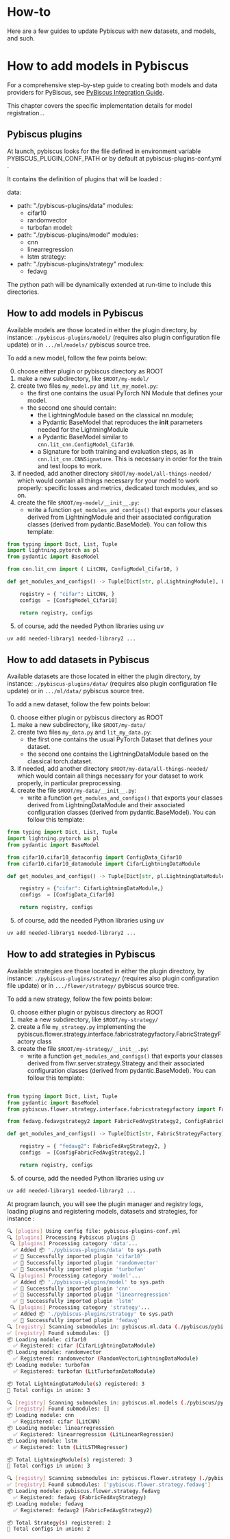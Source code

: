 # How-to

Here are a few guides to update Pybiscus with new datasets, and models, and such.

# How to add models in Pybiscus

For a comprehensive step-by-step guide to creating both models and data providers for PyBiscus, see [PyBiscus Integration Guide](pybiscus_model_guide.md).

This chapter covers the specific implementation details for model registration...

## Pybiscus plugins

At launch, pybiscus looks for the file defined in environment variable PYBISCUS_PLUGIN_CONF_PATH
or by default at pybiscus-plugins-conf.yml .

It contains the definition of plugins that will be loaded :

data:
  - path: "./pybiscus-plugins/data"
    modules:
      - cifar10
      - randomvector
      - turbofan
model:
  - path: "./pybiscus-plugins/model"
    modules:
      - cnn
      - linearregression
      - lstm
strategy:
  - path: "./pybiscus-plugins/strategy"
    modules:
      - fedavg

The python path will be dynamically extended at run-time to include this directories.

## How to add models in Pybiscus

Available models are those located in either the plugin directory,
by instance: `./pybiscus-plugins/model/`
(requires also plugin configuration file update)
or in `.../ml/models/` pybiscus source tree. 


To add a new model, follow the few points below:

0. choose either plugin or pybiscus directory as ROOT
1. make a new subdirectory, like `$ROOT/my-model/`
2. create two files `my_model.py` and `lit_my_model.py`:
    - the first one contains the usual PyTorch NN Module that defines your model.
    - the second one should contain:
        - the LightningModule based on the classical nn.module;
        - a Pydantic BaseModel that reproduces the __init__ parameters needed for the LightningModule
        - a Pydantic BaseModel similar to `cnn.lit_cnn.ConfigModel_Cifar10`.
        - a Signature for both training and evaluation steps, as in `cnn.lit_cnn.CNNSignature`. This is necessary in order for the train and test loops to work.
3. if needed, add another directory `$ROOT/my-model/all-things-needed/` which would contain all things necessary for your model to work properly: specific losses and metrics, dedicated torch modules, and so on.
4. create the file `$ROOT/my-model/__init__.py`:
    - write a function `get_modules_and_configs()` 
    that exports your classes derived from LightningModule
    and their associated configuration classes (derived from pydantic.BaseModel).
    You can follow this template:

```python
from typing import Dict, List, Tuple
import lightning.pytorch as pl
from pydantic import BaseModel

from cnn.lit_cnn import ( LitCNN, ConfigModel_Cifar10, )

def get_modules_and_configs() -> Tuple[Dict[str, pl.LightningModule], List[BaseModel]]:

    registry = { "cifar": LitCNN, }
    configs  = [ConfigModel_Cifar10]

    return registry, configs
```

5. of course, add the needed Python libraries using uv
```bash
uv add needed-library1 needed-library2 ...
```

## How to add datasets in Pybiscus

Available datasets are those located in either the plugin directory,
by instance: `./pybiscus-plugins/data/`
(requires also plugin configuration file update)
or in `.../ml/data/` pybiscus source tree. 

To add a new dataset, follow the few points below:

0. choose either plugin or pybiscus directory as ROOT
1. make a new subdirectory, like `$ROOT/my-data/`
2. create two files `my_data.py` and `lit_my_data.py`:
    - the first one contains the usual PyTorch Dataset that defines your dataset.
    - the second one contains the LightningDataModule based on the classical torch.dataset.
3. if needed, add another directory `$ROOT/my-data/all-things-needed/` which would contain all things necessary for your dataset to work properly, in particular preprocessing.
4. create the file `$ROOT/my-data/__init__.py`:
    - write a function `get_modules_and_configs()` 
    that exports your classes derived from LightningDataModule
    and their associated configuration classes (derived from pydantic.BaseModel).
    You can follow this template:

```python
from typing import Dict, List, Tuple
import lightning.pytorch as pl
from pydantic import BaseModel

from cifar10.cifar10_dataconfig import ConfigData_Cifar10 
from cifar10.cifar10_datamodule import CifarLightningDataModule 

def get_modules_and_configs() -> Tuple[Dict[str, pl.LightningDataModule], List[BaseModel]]:

    registry = {"cifar": CifarLightningDataModule,}
    configs  = [ConfigData_Cifar10]

    return registry, configs
```
5. of course, add the needed Python libraries using uv
```bash
uv add needed-library1 needed-library2 ...
```

## How to add strategies in Pybiscus

Available strategies are those located in either the plugin directory,
by instance: `./pybiscus-plugins/strategy/`
(requires also plugin configuration file update)
or in `.../flower/strategy/` pybiscus source tree. 

To add a new strategy, follow the few points below:

0. choose either plugin or pybiscus directory as ROOT
1. make a new subdirectory, like `$ROOT/my-strategy/`
2. create a file `my_strategy.py` implementing the pybiscus.flower.strategy.interface.fabricstrategyfactory.FabricStrategyFactory class
3. create the file `$ROOT/my-strategy/__init__.py`:
    - write a function `get_modules_and_configs()` 
    that exports your classes derived from flwr.server.strategy.Strategy
    and their associated configuration classes (derived from pydantic.BaseModel).
    You can follow this template:

```python

from typing import Dict, List, Tuple
from pydantic import BaseModel
from pybiscus.flower.strategy.interface.fabricstrategyfactory import FabricStrategyFactory

from fedavg.fedavgstrategy2 import FabricFedAvgStrategy2, ConfigFabricFedAvgStrategy2

def get_modules_and_configs() -> Tuple[Dict[str, FabricStrategyFactory], List[BaseModel]]:

    registry = { "fedavg2": FabricFedAvgStrategy2, }
    configs  = [ConfigFabricFedAvgStrategy2,]

    return registry, configs
```
5. of course, add the needed Python libraries using uv
```bash
uv add needed-library1 needed-library2 ...
```

At program launch, you will see the plugin manager and registry logs, 
loading plugins and registering models, datasets and strategies, for instance :

```bash
🔍 [plugins] Using config file: pybiscus-plugins-conf.yml
🔍 [plugins] Processing Pybiscus plugins 🧩
 🔍 [plugins] Processing category 'data'...
  ✅ Added 📦 './pybiscus-plugins/data' to sys.path
  ✅ 🧩 Successfully imported plugin 'cifar10'
  ✅ 🧩 Successfully imported plugin 'randomvector'
  ✅ 🧩 Successfully imported plugin 'turbofan'
 🔍 [plugins] Processing category 'model'...
  ✅ Added 📦 './pybiscus-plugins/model' to sys.path
  ✅ 🧩 Successfully imported plugin 'cnn'
  ✅ 🧩 Successfully imported plugin 'linearregression'
  ✅ 🧩 Successfully imported plugin 'lstm'
 🔍 [plugins] Processing category 'strategy'...
  ✅ Added 📦 './pybiscus-plugins/strategy' to sys.path
  ✅ 🧩 Successfully imported plugin 'fedavg'
🔍 [registry] Scanning submodules in: pybiscus.ml.data (./pybiscus/pybiscus/ml/data)
✅ [registry] Found submodules: []
📦 Loading module: cifar10
  ✅ Registered: cifar (CifarLightningDataModule)
📦 Loading module: randomvector
  ✅ Registered: randomvector (RandomVectorLightningDataModule)
📦 Loading module: turbofan
  ✅ Registered: turbofan (LitTurbofanDataModule)

📦 Total LightningDataModule(s) registered: 3
🧩 Total configs in union: 3

🔍 [registry] Scanning submodules in: pybiscus.ml.models (./pybiscus/pybiscus/ml/models)
✅ [registry] Found submodules: []
📦 Loading module: cnn
  ✅ Registered: cifar (LitCNN)
📦 Loading module: linearregression
  ✅ Registered: linearregression (LitLinearRegression)
📦 Loading module: lstm
  ✅ Registered: lstm (LitLSTMRegressor)

📦 Total LightningModule(s) registered: 3
🧩 Total configs in union: 3

🔍 [registry] Scanning submodules in: pybiscus.flower.strategy (./pybiscus/pybiscus/flower/strategy)
✅ [registry] Found submodules: ['pybiscus.flower.strategy.fedavg']
📦 Loading module: pybiscus.flower.strategy.fedavg
  ✅ Registered: fedavg (FabricFedAvgStrategy)
📦 Loading module: fedavg
  ✅ Registered: fedavg2 (FabricFedAvgStrategy2)

📦 Total Strategy(s) registered: 2
🧩 Total configs in union: 2

```
